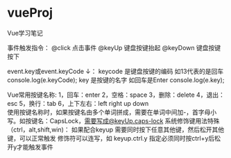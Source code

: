 # vueProj
Vue学习笔记

事件触发指令：
@click 点击事件
@keyUp 键盘按键抬起
@keyDown 键盘按键按下

event.key或event.keyCode ↓：
keycode 是键盘按键的编码 如13代表的是回车
console.log(e.keyCode);
key 是按键的名字 如回车是Enter
console.log(e.key);

Vue常用按键名称:
1，回车：enter
2，空格：space
3，删除：delete
4，退出：esc
5，换行：tab
6，上下左右：left right up down           
使用按键名称时，如果按键名由多个单词拼成，需要在单词中间加-，首字母小写。如按键名：CapsLock，需要写成@keyUp.caps-lock
 系统修饰键用法特殊（ctrl，alt,shift,win)：
如果配合keyup 需要同时按下任意其他键，然后松开其他键，可以正常触发
修饰符可以连写，如 keyup.ctrl.y 指定必须同时按ctrl+y后松开y才能触发事件